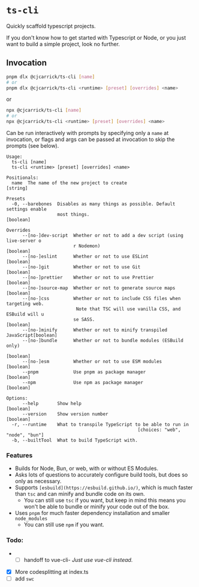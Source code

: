 # `ts-cli`

Quickly scaffold typescript projects.

If you don't know how to get started with Typescript or Node, or you just want
to build a simple project, look no further.

## Invocation

```sh
pnpm dlx @cjcarrick/ts-cli [name]
# or
pnpm dlx @cjcarrick/ts-cli <runtime> [preset] [overrides] <name>
```

or

```sh
npx @cjcarrick/ts-cli [name]
# or
npx @cjcarrick/ts-cli <runtime> [preset] [overrides] <name>
```

Can be run interactively with prompts by specifying only a `name` at invocation,
or flags and args can be passed at invocation to skip the prompts (see below).

```
Usage:
  ts-cli [name]
  ts-cli <runtime> [preset] [overrides] <name>

Positionals:
  name  The name of the new project to create                           [string]

Presets
  -0, --barebones  Disables as many things as possible. Default settings enable
                   most things.                                        [boolean]

Overrides
      --[no-]dev-script  Whether or not to add a dev script (using live-server o
                         r Nodemon)                                    [boolean]
      --[no-]eslint      Whether or not to use ESLint                  [boolean]
      --[no-]git         Whether or not to use Git                     [boolean]
      --[no-]prettier    Whether or not to use Prettier                [boolean]
      --[no-]source-map  Whether or not to generate source maps        [boolean]
      --[no-]css         Whether or not to include CSS files when targeting web.
                          Note that TSC will use vanilla CSS, and ESBuild will u
                         se SASS.                                      [boolean]
      --[no-]minify      Whether or not to minify transpiled JavaScript[boolean]
      --[no-]bundle      Whether or not to bundle modules (ESBuild only)
                                                                       [boolean]
      --[no-]esm         Whether or not to use ESM modules             [boolean]
      --pnpm             Use pnpm as package manager                   [boolean]
      --npm              Use npm as package manager                    [boolean]

Options:
      --help       Show help                                           [boolean]
      --version    Show version number                                 [boolean]
  -r, --runtime    What to transpile TypeScript to be able to run in
                                                 [choices: "web", "node", "bun"]
  -b, --builtTool  What to build TypeScript with.

```
### Features

- Builds for Node, Bun, or web, with or without ES Modules.
- Asks lots of questions to accurately configure build tools, but does so only as necessary.
- Supports `[esbuild](https://esbuild.github.io/)`, which is much faster than `tsc` and can minify and bundle code on its own.
  - You can still use `tsc` if you want, but keep in mind this means you won't be able to bundle or minify your code out of the box.
- Uses `pnpm` for much faster dependency installation and smaller `node_modules`
  - You can still use `npm` if you want.

### Todo:

- -[ ] handoff to vue-cli- _Just use vue-cli instead._
- [x] More codesplitting at index.ts
- [ ] add `swc`
